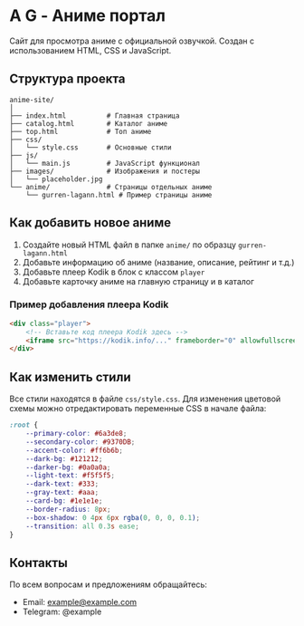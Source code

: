 # A G - Аниме портал

Сайт для просмотра аниме с официальной озвучкой. Создан с использованием HTML, CSS и JavaScript.

## Структура проекта

```
anime-site/
│
├── index.html          # Главная страница
├── catalog.html        # Каталог аниме
├── top.html            # Топ аниме
├── css/
│   └── style.css       # Основные стили
├── js/
│   └── main.js         # JavaScript функционал
├── images/             # Изображения и постеры
│   └── placeholder.jpg
└── anime/              # Страницы отдельных аниме
    └── gurren-lagann.html # Пример страницы аниме
```

## Как добавить новое аниме

1. Создайте новый HTML файл в папке `anime/` по образцу `gurren-lagann.html`
2. Добавьте информацию об аниме (название, описание, рейтинг и т.д.)
3. Добавьте плеер Kodik в блок с классом `player`
4. Добавьте карточку аниме на главную страницу и в каталог

### Пример добавления плеера Kodik

```html
<div class="player">
    <!-- Вставьте код плеера Kodik здесь -->
    <iframe src="https://kodik.info/..." frameborder="0" allowfullscreen></iframe>
</div>
```

## Как изменить стили

Все стили находятся в файле `css/style.css`. Для изменения цветовой схемы можно отредактировать переменные CSS в начале файла:

```css
:root {
    --primary-color: #6a3de8;
    --secondary-color: #9370DB;
    --accent-color: #ff6b6b;
    --dark-bg: #121212;
    --darker-bg: #0a0a0a;
    --light-text: #f5f5f5;
    --dark-text: #333;
    --gray-text: #aaa;
    --card-bg: #1e1e1e;
    --border-radius: 8px;
    --box-shadow: 0 4px 6px rgba(0, 0, 0, 0.1);
    --transition: all 0.3s ease;
}
```

## Контакты

По всем вопросам и предложениям обращайтесь:
- Email: example@example.com
- Telegram: @example 